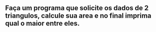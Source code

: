 ## Faça um programa que solicite os dados de 2 triangulos, calcule sua area e no final imprima qual o maior entre eles.